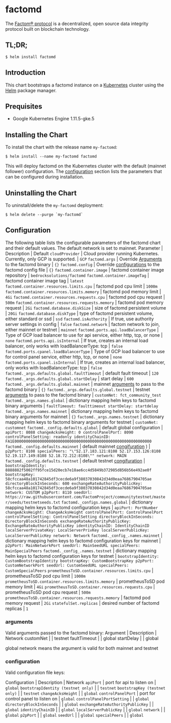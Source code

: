 # factomd

The [Factom® protocol](https://www.factomprotocol.org/) is a decentralized, open source data integrity protocol built on blockchain technology.

## TL;DR;

```console
$ helm install factomd
```

## Introduction

This chart bootstraps a factomd instance on a [Kubernetes](https://kubernetes.io) cluster using the [Helm](https://helm.sh) package manager.

## Prequisites

- Google Kubernetes Engine 1.11.5-gke.5

## Installing the Chart

To install the chart with the release name `my-factomd`:

```console
$ helm install --name my-factomd factomd
```

This will deploy factomd on the Kubernetes cluster with the default (mainnet follower) configuration. The [configuration](#configuration) section lists the parameters that can be configured during installation.

## Uninstalling the Chart

To uninstall/delete the `my-factomd` deployment:

```console
$ helm delete --purge `my-factomd`
```

## Configuration

The following table lists the configurable parameters of the factomd chart and their default values. The default network is set to mainnet.
Parameter | Description | Default
`cloudProvider` | Cloud provider running Kubernetes. Currently, only GCP is supported. | `GCP`
`factomd.args` | Override [Arguments](###arguments) to the factomd binary | `{}`
`factomd.config` | Override [configurations](###configurations) to the factomd config file | `{}`
`factomd.container.image` | factomd container image repository | `bedrocksolutions/factomd`
`factomd.container.imageTag` | factomd container image tag | `latest`
`factomd.container.resources.limits.cpu` | factomd pod cpu limit | `1000m`
`factomd.container.resources.limits.memory` | factomd pod memory limit | `4Gi`
`factomd.container.resources.requests.cpu` | factomd pod cpu request | `500m`
`factomd.container.resources.requests.memory` | factomd pod memory request | `2Gi`
`factomd.database.diskSize` | size of factomd persistent volume | `20Gi`
`factomd.database.diskType` | type of factomd persistent volume, either standard or ssd | `ssd`
`factomd.isAuthority` | If true, use authority server settings in config | `false`
`factomd.network` | factom network to join, either mainnet or testnet | `mainnet`
`factomd.ports.api.loadBalancerType` | Type of GCP load balancer to use for api service, either http, tcp, or none | `none`
`factomd.ports.api.isInternal` | If true, creates an internal load balancer, only works with loadBalancerType: tcp | `false`
`factomd.ports.cpanel.loadBalancerType` | Type of GCP load balancer to use for control panel service, either http, tcp, or none | `none`
`factomd.ports.cpanel.isInternal` | If true, creates an internal load balancer, only works with loadBalancerType: tcp | `false`
`factomd._args.defaults.global.faultTimeout` | default fault timeout | `120`
`factomd._args.defaults.global.startDelay` | start delay | `600`
`factomd._args.defaults.global.mainnet` | mainnet [arguments](###arguments) to pass to the factomd binary | `{}`
`factomd._args.defaults.global.testnet` | testnet [arguments](###arguments) to pass to the factomd binary | `customNet: fct_community_test`
`factomd._args.names.global` | dictionary mapping helm keys to factomd binary arguments | `faultTimeout: faulttimeout startDelay: startdelay`
`factomd._args.names.mainnet` | dictionary mapping helm keys to factomd binary arguments for mainnet | `{}`
`factomd._args.names.testnet` | dictionary mapping helm keys to factomd binary arguments for testnet | `customNet: customnet`
`factomd._config.defaults.global` | default global configuration | `apiPort: 8088 changeAcksHeight: 0 controlPanelPort: 8090 controlPanelSetting: readonly identityChainID: FA1E000000000000000000000000000000000000000000000000000000000000`
`factomd._config.defaults.mainnet` | default mainnet [congifuration](###configuration)
) | `p2pPort: 8108 specialPeers: "\"52.17.183.121:8108 52.17.153.126:8108 52.19.117.149:8108 52.18.72.212:8108\"" network: MAIN`
`factomd._config.defaults.testnet` | default testnet [congifuration](###configuration) | `bootstrapIdentity: 8888882f5002ff95fce15d20ecb7e18ae6cc4d5849b372985d856b56e492ae0f bootstrapKey: 58cfccaa48a101742845df3cecde6a9f38037030842d34d0eaa76867904705ae directoryBlockInSeconds: 600 exchangeRateAuthorityPublicKey: 58cfccaa48a101742845df3cecde6a9f38037030842d34d0eaa76867904705ae network: CUSTOM p2pPort: 8110 seedUrl: https://raw.githubusercontent.com/FactomProject/communitytestnet/master/seeds/testnetseeds.txt`
`factomd._configs.names.global` | dictionary mapping helm keys to factomd configuration keys | `apiPort: PortNumber changeAcksHeight: ChangeAcksHeight controlPanelPort: ControlPanelPort controlPanelSetting: ControlPanelSetting directoryBlockInSeconds: DirectoryBlockInSeconds exchangeRateAuthorityPublicKey: ExchangeRateAuthorityPublicKey identityChainID: IdentityChainID localServerPrivateKey: LocalServerPrivKey localServerPublicKey: LocalServerPublicKey network: Network`
`factomd._config_.names.mainnet` | dictionary mapping helm keys to factomd configuration keys for mainnet | `p2pPort: MainNetworkPort seedUrl: MainSeedURL specialPeers: MainSpecialPeers`
`factomd._config_.names.testnet` | dictionary mapping helm keys to factomd configuration keys for testnet | `bootstrapIdentity: CustomBootstrapIdentity bootstrapKey: CustomBootstrapKey p2pPort: CustomNetworkPort seedUrl: CustomSeedURL specialPeers: CustomSpecialPeers`
`prometheusToSD.container.resources.limits.cpu` | prometheusToSD pod cpu limit | `1000m`
`prometheusToSD.container.resources.limits.memory` | prometheusToSD pod memory limit | `4Gi`
`prometheusToSD.container.resources.requests.cpu` | prometheusToSD pod cpu request | `500m`
`prometheusToSD.container.resources.requests.memory` | factomd pod memory request | `2Gi`
`statefulSet.replicas` | desired number of factomd replicas | `1`

### arguments

Valid arguments passed to the factomd binary:
Argument | Description | Network
customNet | | testnet
faultTimeout | | global
startDelay | | global

global network means the argument is valid for both mainnet and testnet

### configuration

Valid configuration file keys:

Configuration | Description | Network
`apiPort` | port for api to listen on | `global`
`bootstrapIdentity (testnet only)` | | `testnet`
`bootstrapKey (testnet only)` | | `testnet`
`changeAcksHeight` | | `global`
`controlPanelPort` | port for control panel to listen on | `global`
`controlPanelPortSetting` | | `global`
`directoryBlockInSeconds` | | `global`
`exchangeRateAuthorityPublicKey` | | `global`
`identityChainID` | | `global`
`localServerPublicKey` | | `global`
`network` | | `global`
`p2pPort` | | `global`
`seedUrl` | | `global`
`specialPeers` | | `global`
